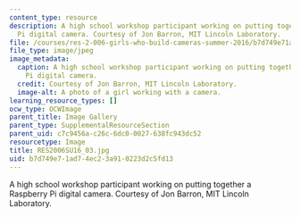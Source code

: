 ```yaml
---
content_type: resource
description: A high school workshop participant working on putting together a Raspberry
  Pi digital camera. Courtesy of Jon Barron, MIT Lincoln Laboratory.
file: /courses/res-2-006-girls-who-build-cameras-summer-2016/b7d749e71ad74ec23a910223d2c5fd13_RES2006SU16_03.jpg
file_type: image/jpeg
image_metadata:
  caption: A high school workshop participant working on putting together a Raspberry
    Pi digital camera.
  credit: Courtesy of Jon Barron, MIT Lincoln Laboratory.
  image-alt: A photo of a girl working with a camera.
learning_resource_types: []
ocw_type: OCWImage
parent_title: Image Gallery
parent_type: SupplementalResourceSection
parent_uid: c7c9456a-c26c-6dc0-0027-638fc943dc52
resourcetype: Image
title: RES2006SU16_03.jpg
uid: b7d749e7-1ad7-4ec2-3a91-0223d2c5fd13
---
```

A high school workshop participant working on putting together a Raspberry Pi digital camera. Courtesy of Jon Barron, MIT Lincoln Laboratory.

